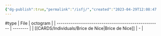 ```yaml
---
{"dg-publish":true,"permalink":"/isfj/","created":"2023-04-29T12:08:47.375+02:00","updated":"2023-04-29T12:08:52.092+02:00"}
---
```


#type
| File                                                  | octogram |
| ----------------------------------------------------- | -------- |
| [[CARDS/Individuals/Brice de Nice\|Brice de Nice]] | \-       |


<script src="https://utteranc.es/client.js"  
        repo="Heart4sides/Comment_Section"
        issue-term="pathname"
        theme="github-dark-orange"
        crossorigin="anonymous"
        async> 
</script>